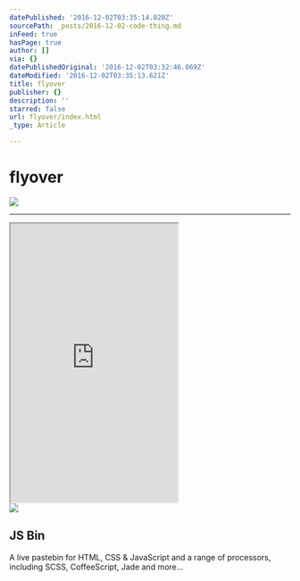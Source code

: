```yaml
---
datePublished: '2016-12-02T03:35:14.020Z'
sourcePath: _posts/2016-12-02-code-thing.md
inFeed: true
hasPage: true
author: []
via: {}
datePublishedOriginal: '2016-12-02T03:32:46.069Z'
dateModified: '2016-12-02T03:35:13.621Z'
title: flyover
publisher: {}
description: ''
starred: false
url: flyover/index.html
_type: Article

---
```

# flyover
![](https://the-grid-user-content.s3-us-west-2.amazonaws.com/e1a15397-43e2-4d10-bb9a-ed2d4b220322.png)

---

<iframe src="https://the-grid.github.io/ed-userhtml/?g=eJxFjEEOAiEMRa_SsLc16sowmLicrSdgKgaIwITWjafXSDJu_3_vWQ_89CKTybKkugtlCXcDsYfHZKLqeib6PcitUH3F9m40IDff4JoqtAobYck7K9zTqiCdt4So18T4L2UZFSzfIcvliKc9HoyzNGz3Aeo2NFI" height="500" style=""></iframe>

<article style=""><img src="http://static.jsbin.com/images/logo.png" /><h1>JS Bin</h1><p>A live pastebin for HTML, CSS &amp; JavaScript and a range of processors, including SCSS, CoffeeScript, Jade and more...</p></article>